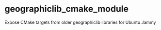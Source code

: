# geographiclib_cmake_module
Expose CMake targets from older geographiclib libraries for Ubuntu Jammy

